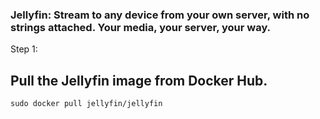 ### Jellyfin: Stream to any device from your own server, with no strings attached. Your media, your server, your way.

Step 1:
## Pull the Jellyfin image from Docker Hub.
```
sudo docker pull jellyfin/jellyfin
```
